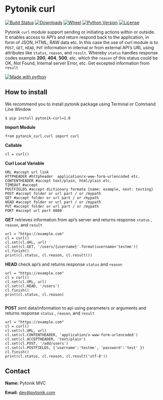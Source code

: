 # Pytonik curl 

[![Build Status](https://img.shields.io/pypi/v/pytonik-curl)](https://pypi.python.org/pypi/pytonik-curl)
[![Downloads](https://img.shields.io/pypi/dm/pytonik-curl)](https://pypi.python.org/pypi/pytonik-curl/)
[![Wheel](https://img.shields.io/pypi/wheel/pytonik-curl.svg)](https://pypi.python.org/pypi/pytonik-curl)
[![Python Version](https://img.shields.io/pypi/pyversions/pytonik)](https://pypi.python.org/pypi/pytonik-curl)
[![License](https://img.shields.io/pypi/l/pytonik-curl)](https://pypi.python.org/pypi/pytonik-curl)

Pytonik ``curl`` module support sending or initiating actions within or outside. 
It enables access to API’s and return respond back to the application, in form of JSON, HTML, RAW data etc.
In this case the use of curl module is to ```POST```, ```GET```,  ```HEAD```, ```PUT``` information in internal or from external API’s URL
using attributes like ```status```, ```reason```,  and ```result```.  Whereby ```status``` handles response codes
example **200**, **404**, **500**, etc. which the ``reason`` of this status could be OK, Not Found, Internal server Error, etc.
Get excepted information from ``result``

[![Made with python](http://ForTheBadge.com/images/badges/made-with-python.svg)](https://pypi.python.org/pypi/pytonik-curl)



## How to install

We recommend you to install pytonik package using Terminal or Command Line Window

```$ pip install pytonik-curl=1.0 ```

**Import Module**

``` from pytonik_curl.curl import curl ```


**Callable**


``` cl = curl() ```


**Curl Local Variable**

```
URL #accept url link
HTTPHEADER #httpheader  application/x-www-form-urlencoded etc.
CONTENTHEADER #accept text/plain, html/plain etc.
TIMEOUT #accept
POSTFIELDS #accept dictionary formate {name: example, next: testing}
POST #accept folder or url part / or /mypath
GET	#accept folder or url part / or /mypath
HEAD #accept folder or url part / or /mypath
PUT #accept folder or url part / or /mypath
PORT #accept url port 8080

```

**GET** retrieves information from api’s server and returns response ``status`` , ``reason``, and  ``result``

```
url = "https://example.com"
cl = curl()
cl.set(cl.URL, url)
cl.set(cl.GET, '/users/{username}'.format(username='testme'))
cl.finish()
print(cl.status, cl.reason, cl.result())

```


**HEAD** check api’s and returns response  ``status`` and ``reason``

```
url = "https://example.com"
cl = curl()
cl.set(cl.URL, url)
cl.set(cl.HEAD, '/users')
cl.finish()
print(cl.status, cl.reason)
	
```	
**POST**  sent data/information to api using parameters or arguments
and returns response ``status`` , ``reason``, and  ``result``

```
url = "https://example.com"
cl = curl()
cl.set(cl.URL, url)
cl.set(cl.CONTENTHEADER, 'application/x-www-form-urlencoded')
cl.set(cl.ACCEPTHEADER, 'text/plain')
cl.set(cl.POST, '/add/users')
cl.set(cl.POSTFIELDS, {'username':'testme', 'password':'test' })
cl.finish()
print(cl.status, cl.reason, cl.result('utf-8'))

```

## Contact

**Name:**  Pytonik MVC

**Email:** dev@pytonik.com
